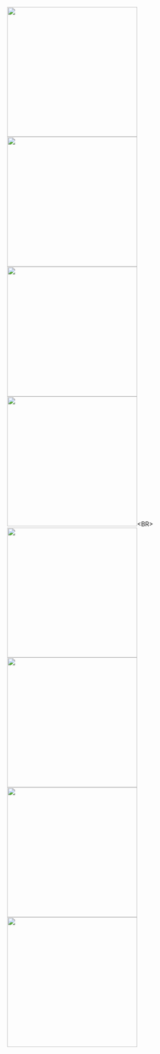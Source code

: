 [<img src="https://raw.githubusercontent.com/XReyRobert/VideotexPagesRepository/master//VideotexPages/subdir/thumbnails/E.BIG.APPLE.png" width="300">](http://212.47.238.202/minitel/minitel-loader.html?url=https://raw.githubusercontent.com/XReyRobert/VideotexPagesRepository/master//VideotexPages/subdir/E.BIG.APPLE)<BR>
[<img src="https://raw.githubusercontent.com/XReyRobert/VideotexPagesRepository/master//VideotexPages/subdir/thumbnails/E.BIG.DEBUT.png" width="300">](http://212.47.238.202/minitel/minitel-loader.html?url=https://raw.githubusercontent.com/XReyRobert/VideotexPagesRepository/master//VideotexPages/subdir/E.BIG.DEBUT)<BR>
[<img src="https://raw.githubusercontent.com/XReyRobert/VideotexPagesRepository/master//VideotexPages/subdir/thumbnails/E.BIG.SCREEN2.png" width="300">](http://212.47.238.202/minitel/minitel-loader.html?url=https://raw.githubusercontent.com/XReyRobert/VideotexPagesRepository/master//VideotexPages/subdir/E.BIG.SCREEN2)<BR>
[<img src="https://raw.githubusercontent.com/XReyRobert/VideotexPagesRepository/master//VideotexPages/subdir/thumbnails/E.BIG.SCREEN_.png" width="300">](http://212.47.238.202/minitel/minitel-loader.html?url=https://raw.githubusercontent.com/XReyRobert/VideotexPagesRepository/master//VideotexPages/subdir/E.BIG.SCREEN_)<BR>
[<img src="https://raw.githubusercontent.com/XReyRobert/VideotexPagesRepository/master//VideotexPages/subdir/thumbnails/E.GILBERT1.png" width="300">](http://212.47.238.202/minitel/minitel-loader.html?url=https://raw.githubusercontent.com/XReyRobert/VideotexPagesRepository/master//VideotexPages/subdir/E.GILBERT1)<BR>
[<img src="https://raw.githubusercontent.com/XReyRobert/VideotexPagesRepository/master//VideotexPages/subdir/thumbnails/E.GILBERT2.png" width="300">](http://212.47.238.202/minitel/minitel-loader.html?url=https://raw.githubusercontent.com/XReyRobert/VideotexPagesRepository/master//VideotexPages/subdir/E.GILBERT2)<BR>
[<img src="https://raw.githubusercontent.com/XReyRobert/VideotexPagesRepository/master//VideotexPages/subdir/thumbnails/E.GILBERT3.png" width="300">](http://212.47.238.202/minitel/minitel-loader.html?url=https://raw.githubusercontent.com/XReyRobert/VideotexPagesRepository/master//VideotexPages/subdir/E.GILBERT3)<BR>
[<img src="https://raw.githubusercontent.com/XReyRobert/VideotexPagesRepository/master//VideotexPages/subdir/thumbnails/E.SPRINGTIME.png" width="300">](http://212.47.238.202/minitel/minitel-loader.html?url=https://raw.githubusercontent.com/XReyRobert/VideotexPagesRepository/master//VideotexPages/subdir/E.SPRINGTIME)<BR>
